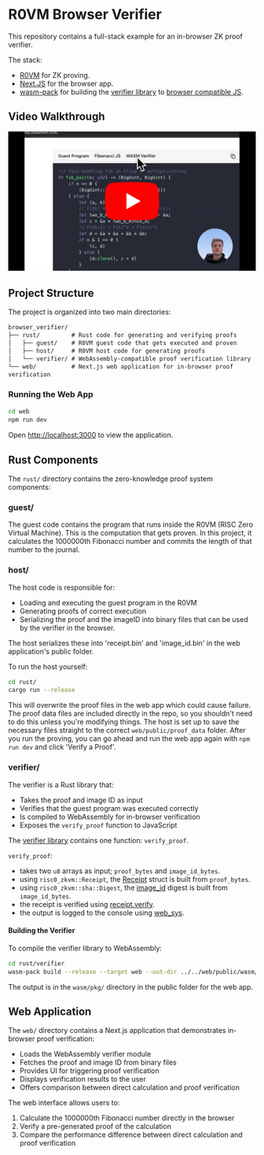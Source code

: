 # R0VM Browser Verifier

This repository contains a full-stack example for an in-browser ZK proof verifier.

The stack:
- [R0VM](https://dev.risczero.com/api/zkvm/quickstart) for ZK proving.
- [Next.JS](https://nextjs.org/) for the browser app.
- [wasm-pack](https://github.com/rustwasm/wasm-pack) for building the [verifier library](./rust/verifier/src/lib.rs) to [browser compatible JS](./web/public/wasm/pkg/).

## Video Walkthrough

[![Watch the video walkthrough](/web/public/thumbnail.png)](https://www.youtube.com/watch?v=aTCPCf8ff-c)

## Project Structure

The project is organized into two main directories:

```
browser_verifier/
├── rust/         # Rust code for generating and verifying proofs
│   ├── guest/    # R0VM guest code that gets executed and proven
│   ├── host/     # R0VM host code for generating proofs
│   └── verifier/ # WebAssembly-compatible proof verification library
└── web/          # Next.js web application for in-browser proof verification
```


### Running the Web App

```bash
cd web
npm run dev
```

Open [http://localhost:3000](http://localhost:3000) to view the application.

## Rust Components

The `rust/` directory contains the zero-knowledge proof system components:

### guest/

The guest code contains the program that runs inside the R0VM (RISC Zero Virtual Machine). This is the computation that gets proven. In this project, it calculates the 1000000th Fibonacci number and commits the length of that number to the journal.

### host/

The host code is responsible for:
- Loading and executing the guest program in the R0VM
- Generating proofs of correct execution
- Serializing the proof and the imageID into binary files that can be used by the verifier in the browser.

The host serializes these into 'receipt.bin' and 'image_id.bin' in the web application's public folder.

To run the host yourself:

```bash
cd rust/
cargo run --release
```

This will overwrite the proof files in the web app which could cause failure. The proof data files are included directly in the repo, so you shouldn't need to do this unless you're modifying things. The host is set up to save the necessary files straight to the correct `web/public/proof_data` folder. After you run the proving, you can go ahead and run the web app again with `npm run dev` and click 'Verify a Proof'. 

### verifier/

The verifier is a Rust library that:
- Takes the proof and image ID as input
- Verifies that the guest program was executed correctly
- Is compiled to WebAssembly for in-browser verification
- Exposes the `verify_proof` function to JavaScript

The [verifier library](src/lib.rs) contains one function: `verify_proof`.

`verify_proof`:
- takes two `u8` arrays as input; `proof_bytes` and `image_id_bytes`.
- using `risc0_zkvm::Receipt`, the [Receipt](https://docs.rs/risc0-zkvm/latest/risc0_zkvm/struct.Receipt.html) struct is built from `proof_bytes`.
- using `risc0_zkvm::sha::Digest`, the [image_id](https://dev.risczero.com/terminology#image-id) digest is built from `image_id_bytes`.
- the receipt is verified using [receipt.verify](https://docs.rs/risc0-zkvm/latest/risc0_zkvm/struct.Receipt.html#method.verify).
- the output is logged to the console using [web_sys](https://rustwasm.github.io/wasm-bindgen/web-sys/using-web-sys.html).

#### Building the Verifier

To compile the verifier library to WebAssembly:

```bash
cd rust/verifier
wasm-pack build --release --target web --out-dir ../../web/public/wasm/pkg
```

The output is in the `wasm/pkg/` directory in the public folder for the web app.

## Web Application

The `web/` directory contains a Next.js application that demonstrates in-browser proof verification:

- Loads the WebAssembly verifier module
- Fetches the proof and image ID from binary files
- Provides UI for triggering proof verification
- Displays verification results to the user
- Offers comparison between direct calculation and proof verification

The web interface allows users to:
1. Calculate the 1000000th Fibonacci number directly in the browser
2. Verify a pre-generated proof of the calculation
3. Compare the performance difference between direct calculation and proof verification


